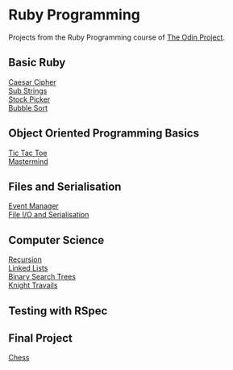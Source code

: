 # Ruby Programming
Projects from the Ruby Programming course of [The Odin Project](https://www.theodinproject.com/courses/ruby-programming).

## Basic Ruby
[Caesar Cipher](https://github.com/irahrosete/top-ruby/tree/main/caesar-cipher)<br>
[Sub Strings]()<br>
[Stock Picker]()<br>
[Bubble Sort]()

## Object Oriented Programming Basics
[Tic Tac Toe]()<br>
[Mastermind]()

## Files and Serialisation
[Event Manager]()<br>
[File I/O and Serialisation]()

## Computer Science
[Recursion]()<br>
[Linked Lists]()<br>
[Binary Search Trees]()<br>
[Knight Travails]()

## Testing with RSpec

## Final Project
[Chess]()